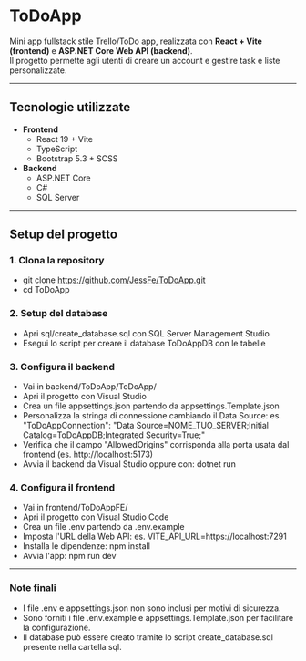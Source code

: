 # ToDoApp

Mini app fullstack stile Trello/ToDo app, realizzata con **React + Vite (frontend)** e **ASP.NET Core Web API (backend)**.  
Il progetto permette agli utenti di creare un account e gestire task e liste personalizzate.

---

## Tecnologie utilizzate

- **Frontend**
  - React 19 + Vite
  - TypeScript
  - Bootstrap 5.3 + SCSS
- **Backend**
  - ASP.NET Core
  - C#
  - SQL Server

---

## Setup del progetto

### 1. Clona la repository

- git clone https://github.com/JessFe/ToDoApp.git
- cd ToDoApp

### 2. Setup del database

- Apri sql/create_database.sql con SQL Server Management Studio
- Esegui lo script per creare il database ToDoAppDB con le tabelle

### 3. Configura il backend

- Vai in backend/ToDoApp/ToDoApp/
- Apri il progetto con Visual Studio
- Crea un file appsettings.json partendo da appsettings.Template.json
- Personalizza la stringa di connessione cambiando il Data Source:
  es. "ToDoAppConnection": "Data Source=NOME_TUO_SERVER;Initial Catalog=ToDoAppDB;Integrated Security=True;"
- Verifica che il campo "AllowedOrigins" corrisponda alla porta usata dal frontend (es. http://localhost:5173)
- Avvia il backend da Visual Studio oppure con: dotnet run

### 4. Configura il frontend

- Vai in frontend/ToDoAppFE/
- Apri il progetto con Visual Studio Code
- Crea un file .env partendo da .env.example
- Imposta l'URL della Web API:
  es. VITE_API_URL=https://localhost:7291
- Installa le dipendenze: npm install
- Avvia l'app: npm run dev

---

### Note finali

- I file .env e appsettings.json non sono inclusi per motivi di sicurezza.
- Sono forniti i file .env.example e appsettings.Template.json per facilitare la configurazione.
- Il database può essere creato tramite lo script create_database.sql presente nella cartella sql.
